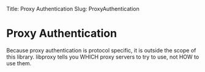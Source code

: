 Title: Proxy Authentication
Slug: ProxyAuthentication


# Proxy Authentication
Because proxy authentication is protocol specific, it is outside the scope of this library. libproxy tells you WHICH proxy servers to try to use,
not HOW to use them.
